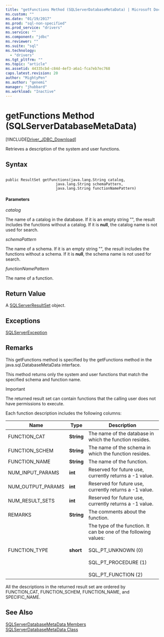 ```yaml
---
title: "getFunctions Method (SQLServerDatabaseMetaData) | Microsoft Docs"
ms.custom: ""
ms.date: "01/19/2017"
ms.prod: "sql-non-specified"
ms.prod_service: "drivers"
ms.service: ""
ms.component: "jdbc"
ms.reviewer: ""
ms.suite: "sql"
ms.technology: 
  - "drivers"
ms.tgt_pltfrm: ""
ms.topic: "article"
ms.assetid: 44335cbd-c84d-4ef3-a6a1-fca7eb7ec768
caps.latest.revision: 20
author: "MightyPen"
ms.author: "genemi"
manager: "jhubbard"
ms.workload: "Inactive"
---
```

# getFunctions Method (SQLServerDatabaseMetaData)
[!INCLUDE[Driver_JDBC_Download](../../../includes/driver_jdbc_download.md)]

  Retrieves a description of the system and user functions.  
  
## Syntax  
  
```  
  
public ResultSet getFunctions(java.lang.String catalog,  
                       java.lang.String schemaPattern,  
                       java.lang.String functionNamePattern)  
```  
  
#### Parameters  
 *catalog*  
  
 The name of a catalog in the database. If it is an empty string "", the result includes the functions without a catalog. If it is **null**, the catalog name is not used for search.  
  
 *schemaPattern*  
  
 The name of a schema. If it is an empty string "", the result includes the functions without a schema. If it is **null**, the schema name is not used for search.  
  
 *functionNamePattern*  
  
 The name of a function.  
  
## Return Value  
 A [SQLServerResultSet](../../../connect/jdbc/reference/sqlserverresultset-class.md) object.  
  
## Exceptions  
 [SQLServerException](../../../connect/jdbc/reference/sqlserverexception-class.md)  
  
## Remarks  
 This getFunctions method is specified by the getFunctions method in the java.sql.DatabaseMetaData interface.  
  
 This method returns only the system and user functions that match the specified schema and function name.  
  
> [!IMPORTANT]  
>  The returned result set can contain functions that the calling user does not have permissions to execute.  
  
 Each function description includes the following columns:  
  
|Name|Type|Description|  
|----------|----------|-----------------|  
|FUNCTION_CAT|**String**|The name of the database in which the function resides.|  
|FUNCTION_SCHEM|**String**|The name of the schema in which the function resides.|  
|FUNCTION_NAME|**String**|The name of the function.|  
|NUM_INPUT_PARAMS|**int**|Reserved for future use, currently returns a -1 value.|  
|NUM_OUTPUT_PARAMS|**int**|Reserved for future use, currently returns a -1 value.|  
|NUM_RESULT_SETS|**int**|Reserved for future use, currently returns a -1 value.|  
|REMARKS|**String**|The comments about the function.|  
|FUNCTION_TYPE|**short**|The type of the function. It can be one of the following values:<br /><br /> SQL_PT_UNKNOWN (0)<br /><br /> SQL_PT_PROCEDURE (1)<br /><br /> SQL_PT_FUNCTION (2)|  
  
 All the descriptions in the returned result set are ordered by FUNCTION_CAT, FUNCTION_SCHEM, FUNCTION_NAME, and SPECIFIC_NAME.  
  
## See Also  
 [SQLServerDatabaseMetaData Members](../../../connect/jdbc/reference/sqlserverdatabasemetadata-members.md)   
 [SQLServerDatabaseMetaData Class](../../../connect/jdbc/reference/sqlserverdatabasemetadata-class.md)  
  
  
